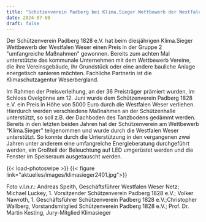 ```yaml
---
title: "Schützenverein Padberg bei Klima.Sieger Wettbewerb der Westfalen Weser"
date: 2024-07-08
draft: false
---
```


Der Schützenverein Padberg 1828 e.V. hat beim diesjährigen Klima.Sieger Wettbewerb der Westfalen Weser einen Preis in der Gruppe 2 "umfangreiche Maßnahmen" gewonnen. Bereits zum achten Mal unterstützte das kommunale Unternehmen mit dem Wettbewerb Vereine, die ihre Vereinsgebäude, ihr Grundstück oder eine andere bauliche Anlage energetisch sanieren möchten. Fachliche Partnerin ist die Klimaschutzagentur Weserbergland.

Im Rahmen der Preisverleihung, an der 36 Preisträger prämiert wurden, im Schloss Ovelgönne am 12. Juni wurde dem Schützenverein Padberg 1828 e.V. ein Preis in Höhe von 5000 Euro durch die Westfalen Weser verliehen. Hierdurch werden verschiedene Maßnahmen an der Schützenhalle unterstützt, so soll z.B. der Dachboden des Tanzbodens gedämmt werden. Bereits in den letzten beiden Jahren hat der Schützenverein am Wettbewerb "Klima.Sieger" teilgenommen und wurde durch die Westfalen Weser unterstützt. So konnte durch die Unterstützung in den vergangenen zwei Jahren unter anderem eine umfangreiche Energieberatung durchgeführt werden, ein Großteil der Beleuchtung auf LED umgerüstet werden und die Fenster im Speiseraum ausgetauscht werden.

 
{{< load-photoswipe >}}
{{< figure link="aktuelles/images/klimasieger2401.jpg">}}

Foto v.l.n.r.: Andreas Speith, Geschäftsführer Westfalen Weser Netz; Michael Luckey, 1. Vorsitzender Schützenverein Padberg 1828 e.V.; Volker Nawroth, 1. Geschäftsführer Schützenverein Padberg 1828 e.V.;Christopher Wallberg, Vorstandsmitglied Schützenverein Padberg 1828 e.V.; Prof. Dr. Martin Kesting, Jury-Mitglied Klimasieger
